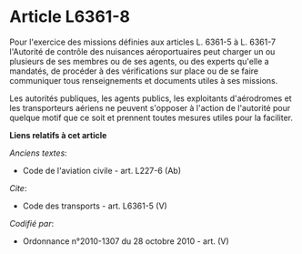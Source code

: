 # Article L6361-8

Pour l'exercice des missions définies aux articles L. 6361-5 à L. 6361-7 l'Autorité de contrôle des nuisances aéroportuaires
peut charger un ou plusieurs de ses membres ou de ses agents, ou des experts qu'elle a mandatés, de procéder à des
vérifications sur place ou de se faire communiquer tous renseignements et documents utiles à ses missions. 

Les autorités publiques, les agents publics, les exploitants d'aérodromes et les transporteurs aériens ne peuvent s'opposer à
l'action de l'autorité pour quelque motif que ce soit et prennent toutes mesures utiles pour la faciliter.

**Liens relatifs à cet article**

_Anciens textes_:

  - Code de l'aviation civile - art. L227-6 (Ab)

_Cite_:

  - Code des transports - art. L6361-5 (V)

_Codifié par_:

  - Ordonnance n°2010-1307 du 28 octobre 2010 - art. (V)
